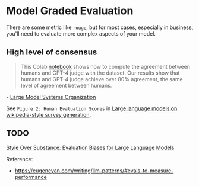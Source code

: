 # Model Graded Evaluation
There are some metric like [`rouge`](https://huggingface.co/spaces/evaluate-metric/rouge), but for most cases, especially in business, you'll need to evaluate more complex aspects of your model. 

## High level of consensus
> This Colab [notebook](https://colab.research.google.com/drive/1ctgygDRJhVGUJTQy8-bRZCl1WNcT8De6?usp=sharing) shows how to compute the agreement between humans and GPT-4 judge with the dataset. Our results show that humans and GPT-4 judge achieve over 80% agreement, the same level of agreement between humans.

\- [Large Model Systems Organization](https://lmsys.org/blog/2023-07-20-dataset/#agreement-calculation)

See `Figure 2: Human Evaluation Scores` in [Large language models on wikipedia-style survey generation](https://arxiv.org/pdf/2308.10410.pdf).

## TODO
[Style Over Substance: Evaluation Biases for Large Language Models](https://arxiv.org/abs/2307.03025)


Reference:
- https://eugeneyan.com/writing/llm-patterns/#evals-to-measure-performance